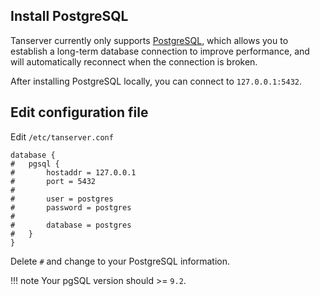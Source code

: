 ## Install PostgreSQL

Tanserver currently only supports [PostgreSQL](https://www.postgresql.org/download/), which allows you to establish a long-term database connection to improve performance, and will automatically reconnect when the connection is broken.

After installing PostgreSQL locally, you can connect to `127.0.0.1:5432`.

## Edit configuration file

Edit `/etc/tanserver.conf`

``` linenums="1"
database {
#	pgsql {
#		hostaddr = 127.0.0.1
#		port = 5432
#
#		user = postgres
#		password = postgres
#
#		database = postgres
#	}
}
```

Delete `#` and change to your PostgreSQL information.

!!! note
    Your pgSQL version should >= `9.2`.
